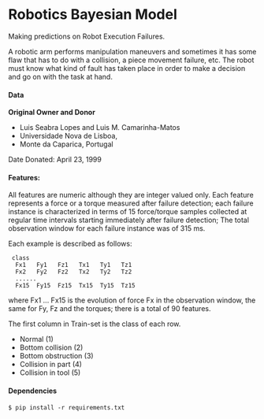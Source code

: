 # Robotics Bayesian Model

Making predictions on Robot Execution Failures.

A robotic arm performs manipulation maneuvers and sometimes it has some flaw
that has to do with a collision, a piece movement failure, etc. The robot must know what kind of fault
has taken place in order to make a decision and go on with the task at hand.

#### Data

**Original Owner and Donor**

* Luis Seabra Lopes and Luis M. Camarinha-Matos
* Universidade Nova de Lisboa,
* Monte da Caparica, Portugal

Date Donated: ​April 23, 1999


#### Features:

All features are numeric although they are integer valued only. Each feature represents a force or a
torque measured after failure detection; each failure instance is characterized in terms of 15
force/torque samples collected at regular time intervals starting immediately after failure detection;
The total observation window for each failure instance was of 315 ms.

Each example is described as follows:

     class
      Fx1   Fy1   Fz1   Tx1   Ty1   Tz1
      Fx2   Fy2   Fz2   Tx2   Ty2   Tz2
      ......
      Fx15  Fy15  Fz15  Tx15  Ty15  Tz15

where Fx1 ... Fx15 is the evolution of force Fx in the observation window, the same for Fy, Fz and the
torques; there is a total of 90 features.

The first column in Train-set is the class of each row.

* Normal (1)
* Bottom collision (2)
* Bottom obstruction (3)
* Collision in part (4)
* Collision in tool (5)


#### Dependencies

```
$ pip install -r requirements.txt
```